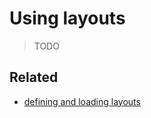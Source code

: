# Using layouts

> TODO



## Related

- [defining and loading layouts](./defining-and-loading-templates.md#layouts)
